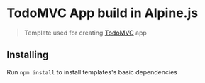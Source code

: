 # TodoMVC App build in Alpine.js

> Template used for creating [TodoMVC](http://todomvc.com) app


## Installing

Run `npm install` to install templates's basic dependencies

